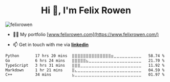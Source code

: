 <h1 align="center">Hi 👋, I'm Felix Rowen</h1>
<p align="left"> <img src="https://komarev.com/ghpvc/?username=felixrowen&label=Profile%20views&color=0e75b6&style=flat" alt="felixrowen" /> </p>

- 👨‍💻 My portfolio [www.felixrowen.com](https://www.felixrowen.com/)

- 📫 Get in touch with me via **[linkedin](https://linkedin.com/in/felixrowen)**

<!--![GitHub Streak](https://streak-stats.demolab.com/?user=felixrowen&hide_border=true)-->

<!--START_SECTION:waka-->

```txt
Python       17 hrs 20 mins  ⣿⣿⣿⣿⣿⣿⣿⣿⣿⣿⣿⣿⣿⣿⣶⣀⣀⣀⣀⣀⣀⣀⣀⣀⣀   58.74 %
Go           6 hrs 24 mins   ⣿⣿⣿⣿⣿⣦⣀⣀⣀⣀⣀⣀⣀⣀⣀⣀⣀⣀⣀⣀⣀⣀⣀⣀⣀   21.70 %
TypeScript   3 hrs 31 mins   ⣿⣿⣿⣀⣀⣀⣀⣀⣀⣀⣀⣀⣀⣀⣀⣀⣀⣀⣀⣀⣀⣀⣀⣀⣀   11.92 %
Markdown     1 hr 21 mins    ⣿⣄⣀⣀⣀⣀⣀⣀⣀⣀⣀⣀⣀⣀⣀⣀⣀⣀⣀⣀⣀⣀⣀⣀⣀   04.59 %
C++          34 mins         ⣦⣀⣀⣀⣀⣀⣀⣀⣀⣀⣀⣀⣀⣀⣀⣀⣀⣀⣀⣀⣀⣀⣀⣀⣀   01.97 %
```

<!--END_SECTION:waka-->
